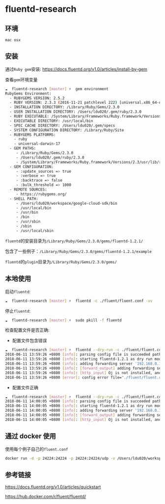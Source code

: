 # fluentd-research

## 环境

`mac osx`

## 安装

通过`Ruby gem`安装: https://docs.fluentd.org/v1.0/articles/install-by-gem

查看`gem`环境变量

```bash
☁  fluentd-research [master] ⚡  gem environment
RubyGems Environment:
  - RUBYGEMS VERSION: 2.5.2
  - RUBY VERSION: 2.3.3 (2016-11-21 patchlevel 222) [universal.x86_64-darwin17]
  - INSTALLATION DIRECTORY: /Library/Ruby/Gems/2.3.0
  - USER INSTALLATION DIRECTORY: /Users/ldu020/.gem/ruby/2.3.0
  - RUBY EXECUTABLE: /System/Library/Frameworks/Ruby.framework/Versions/2.3/usr/bin/ruby
  - EXECUTABLE DIRECTORY: /usr/local/bin
  - SPEC CACHE DIRECTORY: /Users/ldu020/.gem/specs
  - SYSTEM CONFIGURATION DIRECTORY: /Library/Ruby/Site
  - RUBYGEMS PLATFORMS:
    - ruby
    - universal-darwin-17
  - GEM PATHS:
     - /Library/Ruby/Gems/2.3.0
     - /Users/ldu020/.gem/ruby/2.3.0
     - /System/Library/Frameworks/Ruby.framework/Versions/2.3/usr/lib/ruby/gems/2.3.0
  - GEM CONFIGURATION:
     - :update_sources => true
     - :verbose => true
     - :backtrace => false
     - :bulk_threshold => 1000
  - REMOTE SOURCES:
     - https://rubygems.org/
  - SHELL PATH:
     - /Users/ldu020/workspace/google-cloud-sdk/bin
     - /usr/local/bin
     - /usr/bin
     - /bin
     - /usr/sbin
     - /sbin
     - /usr/local/sbin
```

`fluentd`的安装目录为`/Library/Ruby/Gems/2.3.0/gems/fluentd-1.2.1/`

包含了一些例子：`/Library/Ruby/Gems/2.3.0/gems/fluentd-1.2.1/example`

`fluentd`的`plugin`目录为`/Library/Ruby/Gems/2.3.0/gems/`

## 本地使用

启动`fluentd`:

```bash
☁  fluentd-research [master] ⚡  fluentd -c ./fluent/fluent.conf -vv
```

停止`fluentd`:

```bash
☁  fluentd-research [master] ⚡  sudo pkill -f fluentd
```

检查配置文件是否正确:

- 配置文件包含错误

```bash
☁  fluentd-research [master] ⚡  fluentd --dry-run -c ./fluent/fluent.conf
2018-06-11 13:59:26 +0800 [info]: parsing config file is succeeded path="./fluent/fluent.conf"
2018-06-11 13:59:26 +0800 [info]: starting fluentd-1.2.1 as dry run mode ruby="2.3.3"
2018-06-11 13:59:26 +0800 [info]: adding forwarding server '192.168.0.12:24224' host="192.168.0.12" port=24224 weight=60 plugin_id="object:3fec6f00607c"
2018-06-11 13:59:26 +0800 [info]: [forward_output] adding forwarding server '192.168.0.11:24224' host="192.168.0.11" port=24224 weight=60 plugin_id="forward_output"
2018-06-11 13:59:26 +0800 [info]: [http_input] Oj is not installed, and failing back to Yajl for json parser
2018-06-11 13:59:26 +0800 [error]: config error file="./fluent/fluent.conf" error_class=Fluent::ConfigError error="Duplicated plugin id `forward_input`. Check whole configuration and fix it."
```

- 配置文件正确

```bash
☁  fluentd-research [master] ⚡  fluentd --dry-run -c ./fluent/fluent.conf
2018-06-11 14:00:05 +0800 [info]: parsing config file is succeeded path="./fluent/fluent.conf"
2018-06-11 14:00:05 +0800 [info]: starting fluentd-1.2.1 as dry run mode ruby="2.3.3"
2018-06-11 14:00:05 +0800 [info]: adding forwarding server '192.168.0.12:24224' host="192.168.0.12" port=24224 weight=60 plugin_id="object:3fd50301adac"
2018-06-11 14:00:05 +0800 [info]: [forward_output] adding forwarding server '192.168.0.11:24224' host="192.168.0.11" port=24224 weight=60 plugin_id="forward_output"
2018-06-11 14:00:05 +0800 [info]: [http_input] Oj is not installed, and failing back to Yajl for json parser
```

## 通过 docker 使用

使用每个例子自己的`fluent.conf`

```bash
docker run -d -p 24224:24224 -p 24224:24224/udp -v /Users/ldu020/workspace/fluentd-research/logs:/fluentd/log -v /Users/ldu020/workspace/fluentd-research/src/send-an-event-record-to-fluentd:/fluentd/etc fluent/fluentd
```

## 参考链接

https://docs.fluentd.org/v1.0/articles/quickstart

https://hub.docker.com/r/fluent/fluentd/
